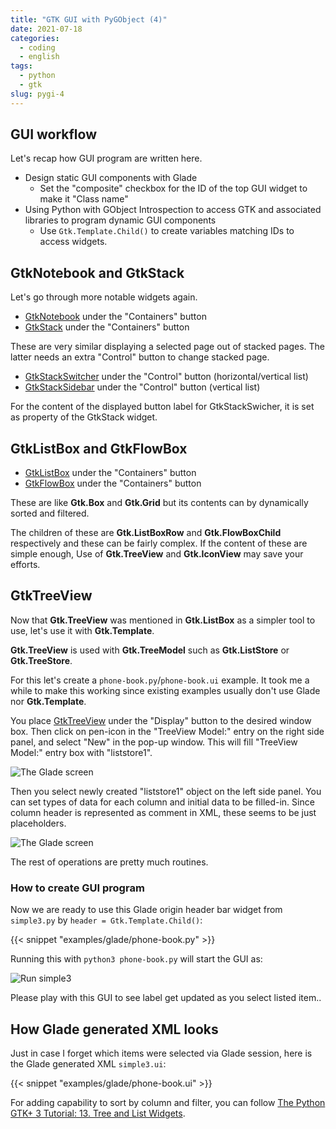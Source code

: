 ```yaml
---
title: "GTK GUI with PyGObject (4)"
date: 2021-07-18
categories:
  - coding
  - english
tags:
  - python
  - gtk
slug: pygi-4
---
```



## GUI workflow

Let's recap how GUI program are written here.

* Design static GUI components with Glade
    * Set the "composite" checkbox for the ID of the top GUI widget to make it
      "Class name"
* Using Python with GObject Introspection to access GTK and associated
  libraries to program dynamic GUI components
    * Use `Gtk.Template.Child()` to create variables matching IDs to access widgets.

## GtkNotebook and GtkStack

Let's go through more notable widgets again.

* [GtkNotebook](https://lazka.github.io/pgi-docs/Gtk-3.0/classes/Notebook.html) under the "Containers" button
* [GtkStack](https://lazka.github.io/pgi-docs/Gtk-3.0/classes/Stack.html) under the "Containers" button

These are very similar displaying a selected page out of stacked pages.  The
latter needs an extra "Control" button to change stacked page.

* [GtkStackSwitcher](https://lazka.github.io/pgi-docs/Gtk-3.0/classes/StackSwitcher.html)
  under the "Control" button (horizontal/vertical list)
* [GtkStackSidebar](https://lazka.github.io/pgi-docs/Gtk-3.0/classes/StackSidebar.html)
  under the "Control" button (vertical list)

For the content of the displayed button label for GtkStackSwicher, it is set as
property of the GtkStack widget.

## GtkListBox and GtkFlowBox

* [GtkListBox](https://lazka.github.io/pgi-docs/Gtk-3.0/classes/ListBox.html) under the "Containers" button
* [GtkFlowBox](https://lazka.github.io/pgi-docs/Gtk-3.0/classes/FlowBox.html) under the "Containers" button

These are like __Gtk.Box__ and __Gtk.Grid__ but its contents can by dynamically
sorted and filtered.

The children of these are __Gtk.ListBoxRow__ and __Gtk.FlowBoxChild__
respectively and these can be fairly complex. If the content of these are
simple enough, Use of __Gtk.TreeView__ and __Gtk.IconView__ may save your
efforts.

## GtkTreeView

Now that __Gtk.TreeView__ was mentioned in __Gtk.ListBox__ as a simpler tool to
use, let's use it with __Gtk.Template__.

__Gtk.TreeView__ is used with __Gtk.TreeModel__ such as __Gtk.ListStore__ or __Gtk.TreeStore__.

For this let's create a `phone-book.py`/`phone-book.ui` example.  It took me a
while to make this working since existing examples usually don't use Glade nor
  __Gtk.Template__.

You place
[GtkTreeView](https://lazka.github.io/pgi-docs/Gtk-3.0/classes/TreeView.html)
under the "Display" button to the desired window box.  Then click on pen-icon
in the "TreeView Model:" entry on the right side panel, and select "New" in the pop-up window.  This
will fill "TreeView Model:" entry box with "liststore1".

![The Glade screen](/img/phone-book-glade-tree.png)

Then you select newly created "liststore1" object on the left side panel.
You can set types of data for each column and initial data to be filled-in.
Since column header is represented as comment in XML, these seems to be just
placeholders.

![The Glade screen](/img/phone-book-glade-list.png)

The rest of operations are pretty much routines.

### How to create GUI program

Now we are ready to use this Glade origin header bar widget from `simple3.py`
by `header = Gtk.Template.Child()`:

{{< snippet "examples/glade/phone-book.py" >}}

Running this with `python3 phone-book.py` will start the GUI as:

![Run simple3](/img/phone-book-py.png)

Please play with this GUI to see label get updated as you select listed item..

## How Glade generated XML looks

Just in case I forget which items were selected via Glade session, here is the
Glade generated XML `simple3.ui`:

{{< snippet "examples/glade/phone-book.ui" >}}

For adding capability to sort by column and filter, you can follow
[The Python GTK+ 3 Tutorial: 13. Tree and List Widgets](https://python-gtk-3-tutorial.readthedocs.io/en/latest/treeview.html).

<!-- vim: set sw=2 sts=2 ai si et tw=79 ft=markdown: -->
